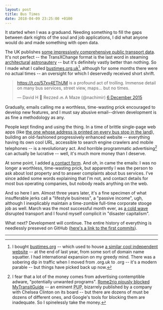 ```yaml
---
layout: post
title: Bus Times
date: 2018-04-09 23:25:00 +0100
---
```


It started when I was a graduand.
Needing something to fill the gaps between dark nights of the soul and job applications, I did what anyone would do and made something with open data.

The UK publishes [some impressively comprehensive public transport data](http://www.travelinedata.org.uk/).
It's not perfect -- the TransXChange format is the last word in steaming [architectural][young] [astronautery][sherry] -- but it's definitely vastly better than nothing. So I made what I called [bustimes.org.uk](https://bustimes.org)[^1], although for some months there were no actual times -- an oversight for which I deservedly received short shrift.

<blockquote class="twitter-tweet" data-lang="en-gb"><p lang="en" dir="ltr"><a href="https://t.co/57xy4EThUM">https://t.co/57xy4EThUM</a> is a profound act of trolling. Immense detail on many bus services, street view, maps… but no times.</p>&mdash; David H 🐚 Rezzed 🔜 A Maze (@nachimir) <a href="https://twitter.com/nachimir/status/673554248311955458?ref_src=twsrc%5Etfw">6 December 2015</a></blockquote>
<script async src="https://platform.twitter.com/widgets.js" charset="utf-8"></script>

Gradually, emails calling me a worthless, time-wasting prick encouraged to develop new features, and I must say abusive email--driven development is as fine a methodology as any.

People kept finding and using the thing.
In a time of brittle single-page web apps (like [the one whose address is printed on every bus stop in the land](http://www.traveline.info/)), building an old-fashioned progressively enhanced website -- everything having its own cool <span class="caps">URL</span>, accessible to search engine crawlers and mobile telephones -- is a revolutionary act.
And horrible programmatic advertising[^2] can actually be lucrative -- well, it's much more money than I deserve.

At some point, I added [a contact form](https://bustimes.org/contact).
And oh, in came the emails: I was no longer a worthless, time-wasting prick, but apparently I was the person to ask about lost property and to answer complaints about bus services.
I've since added some words explaining that I'm not, and contact details for most bus operating companies, but nobody reads anything on the web.

And so here I am. Almost three years later, it's a fine specimen of what insufferable jerks call a "lifestyle business", a "passive income", ugh, although I inexplicably maintain a time-zombie full-time corporate stooge job as well.
March was the most successful month ever, as [a cold wave][beast] disrupted transport and I found myself complicit in "disaster capitalism".

What next? Development will continue. The entire history of everything is needlessly preseved on GitHub ([here's a link to the first commits](https://github.com/jclgoodwin/bustimes.org/commits/master?after=926cd8b34898c0cb618095225c0cf9a1e0d02928+1924)).

<hr class="hr" />

[^1]: I bought [bustimes.org](https://bustimes.org) -- which used to house [a similar cool independent website](https://github.com/kieranmather/bustimes.org) -- at the end of last year, from some sort of domain name squatter. I had international expansion on my greedy mind. There was a sobering dip in traffic when I moved from .org.uk to .org -- it's a modern parable -- but things have picked back up now.

[^2]: I fear that a lot of the money comes from advertising contemptible adware, "potentially unwanted programs". [Rome2rio piously blocked MyTransitGuide][iac] -- an eminent <acronym title="potentially unwanted program">PUP</acronym>, bizarrely published by a company with Chelsea Clinton on its board -- but there are dozens of must be dozens of different ones, and Google's tools for blocking them are inadequate. So I spinelessly take the money.

[young]: https://twitter.com/MAYoungUK/status/964853737205485568
[sherry]: https://twitter.com/tweetingsherry/status/708672279052427264
[iac]: https://www.rome2rio.com/blog/2016/10/28/an-iac-applications-ad-broke-all-our-click-through-records-then-we-blocked-it/
[beast]: https://en.wikipedia.org/wiki/2018_Great_Britain_and_Ireland_cold_wave
